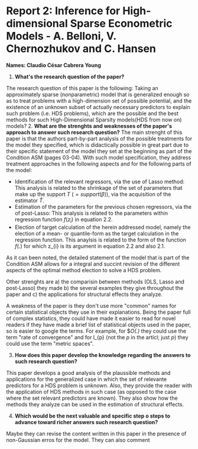 # Report 2: Inference for High-dimensional Sparse Econometric Models - A. Belloni, V. Chernozhukov and C. Hansen
**Names: Claudio César Cabrera Young**

1. **What's the research question of the paper?**

The research question of this paper is the following: 
Taking an  approximately sparse (nonparametric) model that is generalized enough so as to treat problems with a high-dimension set of possible potential, and the existence of an unknown subset of actually necessary predictors to explain such problem (i.e. HDS problems), which are the possible and the best methods for such High-Dimensional Sparsity models(HDS from now on) models?
2. **What are the strenghts and weaknesses of the paper's approach to answer such research question?**
The main strenght of this paper is that the authors part-by-part analysis of the possible treatments for the model they specified, which is didactically possible in great part due to their specific statement of the  model they set at the beginning as part of the Condition ASM (pages 03-04). With such model specification, they address treatment approaches in the following aspects and for the following parts of the model:
- Identification of the relevant regressors, via the use of Lasso method: 
This analysis is related to the shrinkage of the set of parameters that make up the support $T$ ($= support(\beta)$), via the acquisition of the estimator $\hat{T}$.
- Estimation of the parameters for the previous chosen regressors, via the of post-Lasso: 
This analysis is related to the parameters within regression function $f(z_{i})$ in equation 2.2.
- Election of target calculation of the herein addressed model, namely the election of a mean- or quantile-form as the target calculation in the regression function.
This anaylsis is related to the form of the function $f(.)$ for which z_{i} is its argument in equation 2.2 and also 2.1. 

As it can been noted, the detailed statement of the model that is part of the Condition ASM allows for a integral and succint revision of the different aspects of the optimal method election to solve a HDS problem.

Other strenghts are a) the comparisin between methods (OLS, Lasso and post-Lasso) they made b) the several examples they give throughout the paper and c) the applications for structural effects they analyze.

A weakness of the paper is they don't use more "common" names for certain statistical objects they use in their explanations. Being the paper full of complex statistics, they could have made it easier to read for novel readers if they have made a brief list of statistical objects used in the paper, so is easier to google the terms. For example, for $*O(.)* they could use the term "rate of convergence" and for l_{p} (not the $p$ in the articl; just $p$) they could use the term "metric spaces".

3. **How does this paper develop the knowledge regarding the answers to such research question?**

This paper develops a good analysis of the plaussible methods and applications for the generalized case in which the set of relevante predictors for a HDS problem is unknown. Also, they provide the reader with the application of HDS methods in such case (as opposed to the case where the set relevant predictors are known). They also show how the methods they analyze can be used in the estimation of structural effects. 


4. **Which would be the next valuable and specific step o steps to advance toward richer answers such research question?**

Maybe they can revise the content written in this paper in the presence of non-Gaussian erros for the model. They can also comment 
